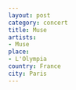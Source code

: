 ```yaml
---
layout: post
category: concert
title: Muse
artists: 
- Muse
place: 
- L'Olympia
country: France
city: Paris
---
```


